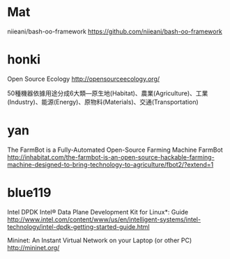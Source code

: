 


# Mat

niieani/bash-oo-framework
<https://github.com/niieani/bash-oo-framework>  

# honki

Open Source Ecology
<http://opensourceecology.org/>  

50種機器依據用途分成6大類—原生地(Habitat)、農業(Agriculture)、工業(Industry)、能源(Energy)、原物料(Materials)、交通(Transportation) 

# yan

The FarmBot is a Fully-Automated Open-Source Farming Machine FarmBot
<http://inhabitat.com/the-farmbot-is-an-open-source-hackable-farming-machine-designed-to-bring-technology-to-agriculture/fbot2/?extend=1>  

# blue119

Intel DPDK
Intel® Data Plane Development Kit for Linux*: Guide
<http://www.intel.com/content/www/us/en/intelligent-systems/intel-technology/intel-dpdk-getting-started-guide.html>  

Mininet: An Instant Virtual Network on your Laptop (or other PC)
<http://mininet.org/>  